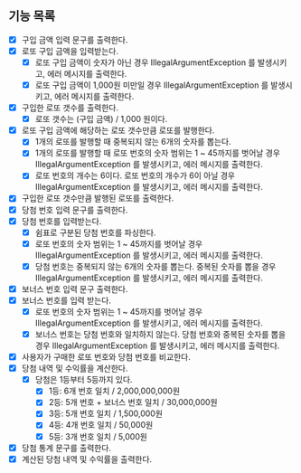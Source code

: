 ## 기능 목록
- [x] 구입 금액 입력 문구를 출력한다.
- [x] 로또 구입 금액을 입력받는다.
  - [x] 로또 구입 금액이 숫자가 아닌 경우 IllegalArgumentException 를 발생시키고, 에러 메시지를 출력한다.
  - [x] 로또 구입 금액이 1,000원 미만일 경우 IllegalArgumentException 를 발생시키고, 에러 메시지를 출력한다.
- [x] 구입한 로또 갯수를 출력한다.
  - [x] 로또 갯수는 (구입 금액) / 1,000 원이다.
- [x] 로또 구입 금액에 해당하는 로또 갯수만큼 로또를 발행한다.
  - [x] 1개의 로또를 발행할 때 중복되지 않는 6개의 숫자를 뽑는다.
  - [x] 1개의 로또를 발행할 때 로또 번호의 숫자 범위는 1 ~ 45까지를 벗어날 경우 IllegalArgumentException 를 발생시키고, 에러 메시지를 출력한다.
  - [x] 로또 번호의 개수는 6이다. 로또 번호의 개수가 6이 아닐 경우 IllegalArgumentException 를 발생시키고, 에러 메시지를 출력한다.
- [x] 구입한 로또 갯수만큼 발행된 로또를 출력한다.
- [x] 당첨 번호 입력 문구를 출력한다.
- [x] 당첨 번호를 입력받는다.
  - [x] 쉼표로 구분된 당첨 번호를 파싱한다.
  - [x] 로또 번호의 숫자 범위는 1 ~ 45까지를 벗어날 경우 IllegalArgumentException 를 발생시키고, 에러 메시지를 출력한다.
  - [x] 당첨 번호는 중복되지 않는 6개의 숫자를 뽑는다. 중복된 숫자를 뽑을 경우 IllegalArgumentException 를 발생시키고, 에러 메시지를 출력한다.
- [x] 보너스 번호 입력 문구 출력한다.
- [x] 보너스 번호를 입력 받는다.
  - [x] 로또 번호의 숫자 범위는 1 ~ 45까지를 벗어날 경우 IllegalArgumentException 를 발생시키고, 에러 메시지를 출력한다.
  - [x] 보너스 번호는 당첨 번호와 일치하지 않는다. 당첨 번호와 중복된 숫자를 뽑을 경우 IllegalArgumentException 를 발생시키고, 에러 메시지를 출력한다.
- [x] 사용자가 구매한 로또 번호와 당첨 번호를 비교한다.
- [x] 당첨 내역 및 수익률을 계산한다.
  - [x] 당첨은 1등부터 5등까지 있다.
    - [x] 1등: 6개 번호 일치 / 2,000,000,000원
    - [x] 2등: 5개 번호 + 보너스 번호 일치 / 30,000,000원
    - [x] 3등: 5개 번호 일치 / 1,500,000원
    - [x] 4등: 4개 번호 일치 / 50,000원
    - [x] 5등: 3개 번호 일치 / 5,000원
- [x] 당첨 통계 문구를 출력한다.
- [x] 계산된 당첨 내역 및 수익률을 출력한다.